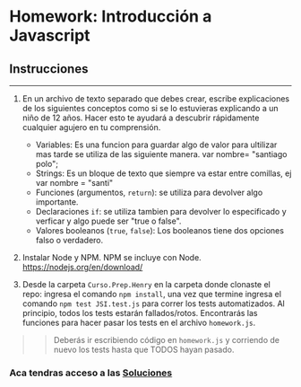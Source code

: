 # Homework: Introducción a Javascript

## Instrucciones
---
1. En un archivo de texto separado que debes crear, escribe explicaciones de los siguientes conceptos como si se lo estuvieras explicando a un niño de 12 años. Hacer esto te ayudará a descubrir rápidamente cualquier agujero en tu comprensión.

	* Variables: Es una funcion para guardar algo de valor para ultilizar mas tarde se utiliza de las siguiente manera. var nombre= "santiago polo";
	* Strings: Es un bloque de texto que siempre va estar entre comillas, ej var nombre = "santi"
	* Funciones (argumentos, `return`): se utiliza para devolver algo importante.
	* Declaraciones `if`: se utiliza tambien para devolver lo especificado y verficar y algo puede ser "true o false".
	* Valores booleanos (`true`, `false`): Los booleanos tiene dos opciones falso o verdadero.


2. Instalar Node y NPM. NPM se incluye con Node. https://nodejs.org/en/download/

3. Desde la carpeta `Curso.Prep.Henry` en la carpeta donde clonaste el repo: ingresa el comando `npm install`, una vez que termine ingresa el comando `npm test JSI.test.js` para correr los tests automatizados. Al principio, todos los tests estarán fallados/rotos. Encontrarás las funciones para hacer pasar los tests en el archivo `homework.js`.

>> Deberás ir escribiendo código en `homework.js` y corriendo de nuevo los tests hasta que TODOS hayan pasado.


### Aca tendras acceso a las [Soluciones](https://github.com/atralice/Curso.Prep.Henry/blob/solution/02-JS-I/homework/homework.js)
